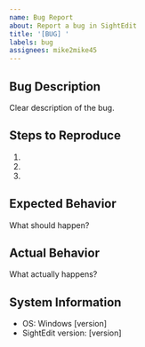 ```yaml
---
name: Bug Report
about: Report a bug in SightEdit
title: '[BUG] '
labels: bug
assignees: mike2mike45
---
```


## Bug Description
Clear description of the bug.

## Steps to Reproduce
1. 
2. 
3. 

## Expected Behavior
What should happen?

## Actual Behavior
What actually happens?

## System Information
- OS: Windows [version]
- SightEdit version: [version]